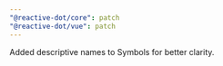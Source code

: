 ```yaml
---
"@reactive-dot/core": patch
"@reactive-dot/vue": patch
---
```


Added descriptive names to Symbols for better clarity.
